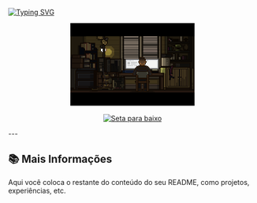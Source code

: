   [![Typing SVG](https://readme-typing-svg.herokuapp.com/?color=FF0000&size=25&center=true&vCenter=true&width=500&lines=HELLO,+MY+NAME+is+Bruci;I+study+analysis+and+systems+development;Be+Welcome!+:%29)](https://git.io/typing-svg)
<div align="center">
  <img src="https://github.com/Bruci87/Bruci87/blob/main/MinhaGif.gif" width="50%" alt="Pixel Art Programador" />
</div>
<p align="center">
  <a href="#mais-info">
    <img src="https://upload.wikimedia.org/wikipedia/commons/thumb/9/9d/Arrow-down.svg/32px-Arrow-down.svg.png" alt="Seta para baixo" />
  </a>
</p>
---

## <a id="mais-info"></a>📚 Mais Informações

Aqui você coloca o restante do conteúdo do seu README, como projetos, experiências, etc.


